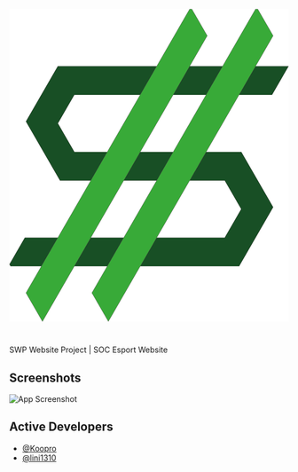 ![Logo](/1.%20Anderes/Logo/logo.jpg)

#

SWP Website Project | SOC Esport Website

## Screenshots

![App Screenshot]()

## Active Developers

- [@Koopro](https://github.com/Koopro)
- [@lini1310](https://github.com/lini1310)
